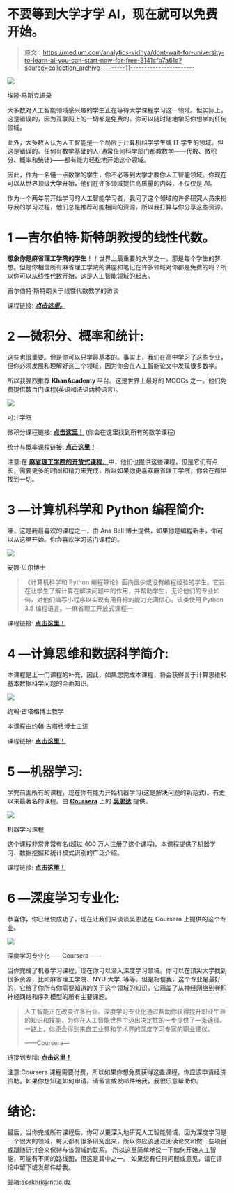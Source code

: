 # 不要等到大学才学 AI，现在就可以免费开始。

> 原文：<https://medium.com/analytics-vidhya/dont-wait-for-university-to-learn-ai-you-can-start-now-for-free-3141cfb7a61d?source=collection_archive---------11----------------------->

![](img/a7febedbb0be9348e34d700449d0a913.png)

埃隆·马斯克语录

大多数对人工智能领域感兴趣的学生正在等待大学课程学习这一领域。但实际上，这是错误的，因为互联网上的一切都是免费的。你可以随时随地学习你想学的任何领域。

此外，大多数人认为人工智能是一个局限于计算机科学学生或 IT 学生的领域。但这是错误的。任何有数学基础的人(通常任何科学部门都教数学——代数、微积分、概率和统计)——都有能力轻松地开始这个领域。

因此，作为一名懂一点数学的学生，你不必等到大学才教你人工智能领域。你现在可以从世界顶级大学开始，他们在许多领域提供高质量的内容，不仅仅是 AI。

作为一个两年前开始学习的人工智能学习者，我问了这个领域的许多研究人员来指导我的学习过程，他们总是推荐可能相同的资源，所以我打算与你分享这些资源。

# 1 —吉尔伯特·斯特朗教授的线性代数。

**想象你是麻省理工学院的学生**！！世界上最重要的大学之一。那是每个学生的梦想。但是你相信所有麻省理工学院的讲座和笔记在许多领域对你都是免费的吗？所以你可以从线性代数开始，这是人工智能领域的起点。

吉尔伯特·斯特朗关于线性代数教学的访谈

课程链接: [***点击这里。***](https://www.youtube.com/playlist?list=PLE7DDD91010BC51F8)

# 2 —微积分、概率和统计:

这些也很重要。但是你可以只学最基本的。事实上，我们在高中学习了这些专业，但你必须发展和理解好这三个领域，因为你会在人工智能论文中发现很多数学。

所以我强烈推荐 **KhanAcademy** 平台。这是世界上最好的 MOOCs 之一。他们免费提供数百门课程(英语和法语两种语言)。

![](img/efb04b29d1ddaa5c9e550a00b2bcc1bb.png)

可汗学院

微积分课程链接: [**点击这里！**](https://www.khanacademy.org/math) (你会在这里找到所有的数学课程)

统计与概率课程链接: [**点击这里！**](https://www.khanacademy.org/math/statistics-probability)

注意:在 [**麻省理工学院的开放式课程**，](https://ocw.mit.edu/)中，他们也提供这些课程，但是它们有点长，需要更多的时间和精力来完成，所以如果你更喜欢麻省理工学院，你会在那里找到一切。

# 3 —计算机科学和 Python 编程简介:

哇，这是我最喜欢的课程之一，由 Ana Bell 博士提供，如果你是编程新手，你可以从这里开始。你会喜欢学习这门课程的。

![](img/f90840d7a0f02520e7cfa175ff366615.png)

安娜·贝尔博士

> 《计算机科学和 Python 编程导论》面向很少或没有编程经验的学生。它旨在让学生了解计算在解决问题中的作用，并帮助学生，无论他们的专业如何，对他们编写小程序以实现有用目标的能力充满信心。该类使用 Python 3.5 编程语言。—麻省理工开放式课程—

课程链接: [**点击这里！**](https://www.youtube.com/playlist?list=PLUl4u3cNGP63WbdFxL8giv4yhgdMGaZNA)

# 4 —计算思维和数据科学简介:

本课程是上一门课程的补充，因此，如果您完成本课程，将会获得关于计算思维和基本数据科学问题的全面知识。

![](img/7f7183aeaf1fcba5c5e7380e977d3eec.png)

约翰·古塔格博士教学

本课程由约翰·古塔格博士主讲

课程链接: [**点击这里！**](https://www.youtube.com/playlist?list=PLUl4u3cNGP619EG1wp0kT-7rDE_Az5TNd)

# 5 —机器学习:

学完前面所有的课程，现在你有能力开始机器学习(这是解决问题的新范式)。有史以来最著名的课程。由 [**Coursera**](https://www.coursera.org/) 上的 [**吴恩达**](https://en.wikipedia.org/wiki/Andrew_Ng) 提供。

![](img/0eeb3facb302b3e5e50de84bced2faa7.png)

机器学习课程

这个课程非常非常有名(超过 400 万人注册了这个课程)。本课程提供了机器学习、数据挖掘和统计模式识别的广泛介绍。

课程链接: [**点击这里！**](https://www.coursera.org/learn/machine-learning?)

# 6 —深度学习专业化:

恭喜你，你已经快成功了，现在让我们来谈谈吴恩达在 Coursera 上提供的这个专业。

![](img/2608884870d55e5776a47d5d70d8f163.png)

深度学习专业化——Coursera——

当你完成了机器学习课程，现在你可以潜入深度学习领域。你可以在顶尖大学找到很多资源，比如麻省理工学院、NYU 大学..等等。但是相信我，这个专业是最好的，它给了你所有你需要知道的关于这个领域的知识。它涵盖了从神经网络到卷积神经网络和序列模型的所有主要课题。

> 人工智能正在改变许多行业。深度学习专业化通过帮助你获得提升职业生涯的知识和技能，为你在人工智能世界中迈出决定性的一步提供了一条途径。一路上，你还会得到来自工业界和学术界的深度学习专家的职业建议。
> 
> ——Coursera—

链接到专精: [**点击这里！**](https://www.coursera.org/specializations/deep-learning?)

注意:Coursera 课程需要付费，所以如果你想免费获得这些课程，你应该申请经济资助。如果你想知道如何申请。请留言或发邮件给我，我很乐意帮助你。

# 结论:

最后，当你完成所有课程后，你可以更深入地研究人工智能领域，因为深度学习是一个很大的领域，每天都有很多研究出来，所以你应该通过阅读论文和做一些项目或跟随研讨会来保持与该领域的联系。
所以这里简单地说一下如何开始人工智能，可能有不同的路线图，但这是其中之一。
如果您有任何问题或意见，请在评论中留下或发邮件给我。

邮箱:asekhri@inttic.dz